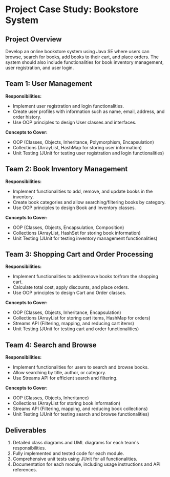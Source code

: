 # Project Case Study: Bookstore System

## Project Overview
Develop an online bookstore system using Java SE where users can browse, search for books, add books to their cart, and place orders. The system should also include functionalities for book inventory management, user registration, and user login.

## Team 1: User Management
**Responsibilities:**
- Implement user registration and login functionalities.
- Create user profiles with information such as name, email, address, and order history.
- Use OOP principles to design User classes and interfaces.

**Concepts to Cover:**
- OOP (Classes, Objects, Inheritance, Polymorphism, Encapsulation)
- Collections (ArrayList, HashMap for storing user information)
- Unit Testing (JUnit for testing user registration and login functionalities)

## Team 2: Book Inventory Management
**Responsibilities:**
- Implement functionalities to add, remove, and update books in the inventory.
- Create book categories and allow searching/filtering books by category.
- Use OOP principles to design Book and Inventory classes.

**Concepts to Cover:**
- OOP (Classes, Objects, Encapsulation, Composition)
- Collections (ArrayList, HashSet for storing book information)
- Unit Testing (JUnit for testing inventory management functionalities)

## Team 3: Shopping Cart and Order Processing
**Responsibilities:**
- Implement functionalities to add/remove books to/from the shopping cart.
- Calculate total cost, apply discounts, and place orders.
- Use OOP principles to design Cart and Order classes.

**Concepts to Cover:**
- OOP (Classes, Objects, Inheritance, Encapsulation)
- Collections (ArrayList for storing cart items, HashMap for orders)
- Streams API (Filtering, mapping, and reducing cart items)
- Unit Testing (JUnit for testing cart and order functionalities)

## Team 4: Search and Browse
**Responsibilities:**
- Implement functionalities for users to search and browse books.
- Allow searching by title, author, or category.
- Use Streams API for efficient search and filtering.

**Concepts to Cover:**
- OOP (Classes, Objects, Inheritance)
- Collections (ArrayList for storing book information)
- Streams API (Filtering, mapping, and reducing book collections)
- Unit Testing (JUnit for testing search and browse functionalities)

## Deliverables
1. Detailed class diagrams and UML diagrams for each team's responsibilities.
2. Fully implemented and tested code for each module.
3. Comprehensive unit tests using JUnit for all functionalities.
4. Documentation for each module, including usage instructions and API references.
